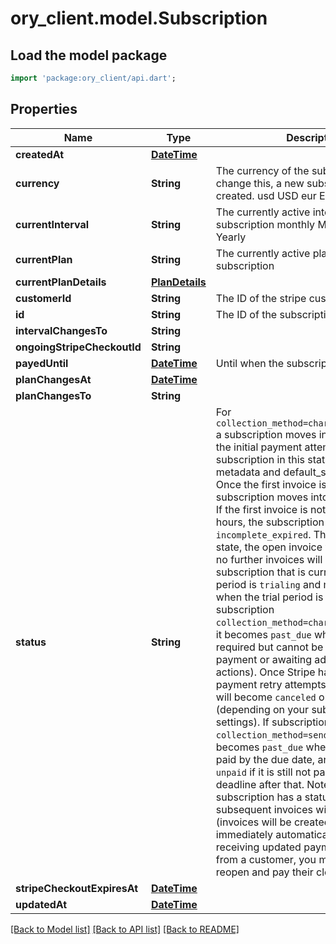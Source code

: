 # ory_client.model.Subscription

## Load the model package
```dart
import 'package:ory_client/api.dart';
```

## Properties
Name | Type | Description | Notes
------------ | ------------- | ------------- | -------------
**createdAt** | [**DateTime**](DateTime.md) |  | 
**currency** | **String** | The currency of the subscription. To change this, a new subscription must be created. usd USD eur Euro | 
**currentInterval** | **String** | The currently active interval of the subscription monthly Monthly yearly Yearly | 
**currentPlan** | **String** | The currently active plan of the subscription | 
**currentPlanDetails** | [**PlanDetails**](PlanDetails.md) |  | [optional] 
**customerId** | **String** | The ID of the stripe customer | 
**id** | **String** | The ID of the subscription | 
**intervalChangesTo** | **String** |  | 
**ongoingStripeCheckoutId** | **String** |  | [optional] 
**payedUntil** | [**DateTime**](DateTime.md) | Until when the subscription is payed | 
**planChangesAt** | [**DateTime**](DateTime.md) |  | [optional] 
**planChangesTo** | **String** |  | 
**status** | **String** | For `collection_method=charge_automatically` a subscription moves into `incomplete` if the initial payment attempt fails. A subscription in this state can only have metadata and default_source updated. Once the first invoice is paid, the subscription moves into an `active` state. If the first invoice is not paid within 23 hours, the subscription transitions to `incomplete_expired`. This is a terminal state, the open invoice will be voided and no further invoices will be generated.  A subscription that is currently in a trial period is `trialing` and moves to `active` when the trial period is over.  If subscription `collection_method=charge_automatically`, it becomes `past_due` when payment is required but cannot be paid (due to failed payment or awaiting additional user actions). Once Stripe has exhausted all payment retry attempts, the subscription will become `canceled` or `unpaid` (depending on your subscriptions settings).  If subscription `collection_method=send_invoice` it becomes `past_due` when its invoice is not paid by the due date, and `canceled` or `unpaid` if it is still not paid by an additional deadline after that. Note that when a subscription has a status of `unpaid`, no subsequent invoices will be attempted (invoices will be created, but then immediately automatically closed). After receiving updated payment information from a customer, you may choose to reopen and pay their closed invoices. | 
**stripeCheckoutExpiresAt** | [**DateTime**](DateTime.md) |  | [optional] 
**updatedAt** | [**DateTime**](DateTime.md) |  | 

[[Back to Model list]](../README.md#documentation-for-models) [[Back to API list]](../README.md#documentation-for-api-endpoints) [[Back to README]](../README.md)


